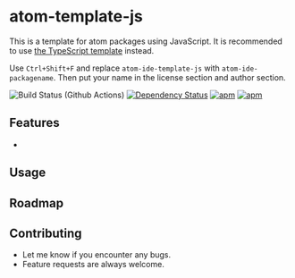 # atom-template-js

This is a template for atom packages using JavaScript. It is recommended to use [the TypeScript template](https://github.com/atom/atom-ide-template) instead.

Use `Ctrl+Shift+F` and replace `atom-ide-template-js` with `atom-ide-packagename`. Then put your name in the license section and author section.

![Build Status (Github Actions)](https://github.com/atom/atom-ide-template-js/workflows/CI/badge.svg)
[![Dependency Status](https://david-dm.org/atom/atom-ide-template-js.svg)](https://david-dm.org/atom/atom-ide-template-js)
[![apm](https://img.shields.io/apm/dm/atom-ide-template-js.svg)](https://github.com/atom/atom-ide-template-js)
[![apm](https://img.shields.io/apm/v/atom-ide-template-js.svg)](https://github.com/atom/atom-ide-template-js)

## Features

-

## Usage

## Roadmap

## Contributing

- Let me know if you encounter any bugs.
- Feature requests are always welcome.

